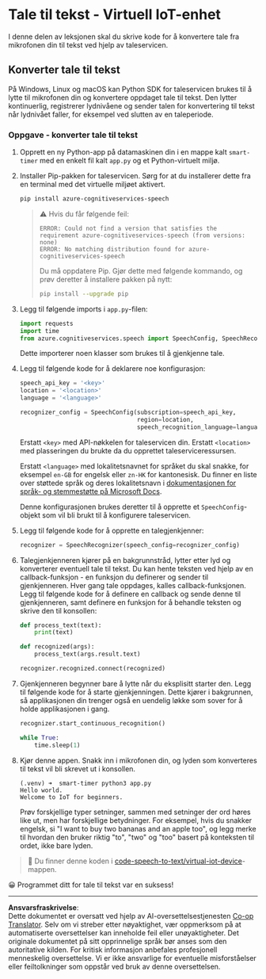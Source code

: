 <!--
CO_OP_TRANSLATOR_METADATA:
{
  "original_hash": "c0550b254b9ba2539baf1e6bb5fc05f8",
  "translation_date": "2025-08-27T21:05:37+00:00",
  "source_file": "6-consumer/lessons/1-speech-recognition/virtual-device-speech-to-text.md",
  "language_code": "no"
}
-->
# Tale til tekst - Virtuell IoT-enhet

I denne delen av leksjonen skal du skrive kode for å konvertere tale fra mikrofonen din til tekst ved hjelp av taleservicen.

## Konverter tale til tekst

På Windows, Linux og macOS kan Python SDK for taleservicen brukes til å lytte til mikrofonen din og konvertere oppdaget tale til tekst. Den lytter kontinuerlig, registrerer lydnivåene og sender talen for konvertering til tekst når lydnivået faller, for eksempel ved slutten av en taleperiode.

### Oppgave - konverter tale til tekst

1. Opprett en ny Python-app på datamaskinen din i en mappe kalt `smart-timer` med en enkelt fil kalt `app.py` og et Python-virtuelt miljø.

1. Installer Pip-pakken for taleservicen. Sørg for at du installerer dette fra en terminal med det virtuelle miljøet aktivert.

    ```sh
    pip install azure-cognitiveservices-speech
    ```

    > ⚠️ Hvis du får følgende feil:
    >
    > ```output
    > ERROR: Could not find a version that satisfies the requirement azure-cognitiveservices-speech (from versions: none)
    > ERROR: No matching distribution found for azure-cognitiveservices-speech
    > ```
    >
    > Du må oppdatere Pip. Gjør dette med følgende kommando, og prøv deretter å installere pakken på nytt:
    >
    > ```sh
    > pip install --upgrade pip
    > ```

1. Legg til følgende imports i `app.py`-filen:

    ```python
    import requests
    import time
    from azure.cognitiveservices.speech import SpeechConfig, SpeechRecognizer
    ```

    Dette importerer noen klasser som brukes til å gjenkjenne tale.

1. Legg til følgende kode for å deklarere noe konfigurasjon:

    ```python
    speech_api_key = '<key>'
    location = '<location>'
    language = '<language>'

    recognizer_config = SpeechConfig(subscription=speech_api_key,
                                     region=location,
                                     speech_recognition_language=language)
    ```

    Erstatt `<key>` med API-nøkkelen for taleservicen din. Erstatt `<location>` med plasseringen du brukte da du opprettet taleserviceressursen.

    Erstatt `<language>` med lokalitetsnavnet for språket du skal snakke, for eksempel `en-GB` for engelsk eller `zn-HK` for kantonesisk. Du finner en liste over støttede språk og deres lokalitetsnavn i [dokumentasjonen for språk- og stemmestøtte på Microsoft Docs](https://docs.microsoft.com/azure/cognitive-services/speech-service/language-support?WT.mc_id=academic-17441-jabenn#speech-to-text).

    Denne konfigurasjonen brukes deretter til å opprette et `SpeechConfig`-objekt som vil bli brukt til å konfigurere taleservicen.

1. Legg til følgende kode for å opprette en talegjenkjenner:

    ```python
    recognizer = SpeechRecognizer(speech_config=recognizer_config)
    ```

1. Talegjenkjenneren kjører på en bakgrunnstråd, lytter etter lyd og konverterer eventuell tale til tekst. Du kan hente teksten ved hjelp av en callback-funksjon - en funksjon du definerer og sender til gjenkjenneren. Hver gang tale oppdages, kalles callback-funksjonen. Legg til følgende kode for å definere en callback og sende denne til gjenkjenneren, samt definere en funksjon for å behandle teksten og skrive den til konsollen:

    ```python
    def process_text(text):
        print(text)

    def recognized(args):
        process_text(args.result.text)
    
    recognizer.recognized.connect(recognized)
    ```

1. Gjenkjenneren begynner bare å lytte når du eksplisitt starter den. Legg til følgende kode for å starte gjenkjenningen. Dette kjører i bakgrunnen, så applikasjonen din trenger også en uendelig løkke som sover for å holde applikasjonen i gang.

    ```python
    recognizer.start_continuous_recognition()

    while True:
        time.sleep(1)
    ```

1. Kjør denne appen. Snakk inn i mikrofonen din, og lyden som konverteres til tekst vil bli skrevet ut i konsollen.

    ```output
    (.venv) ➜  smart-timer python3 app.py
    Hello world.
    Welcome to IoT for beginners.
    ```

    Prøv forskjellige typer setninger, sammen med setninger der ord høres like ut, men har forskjellige betydninger. For eksempel, hvis du snakker engelsk, si "I want to buy two bananas and an apple too", og legg merke til hvordan den bruker riktig "to", "two" og "too" basert på konteksten til ordet, ikke bare lyden.

> 💁 Du finner denne koden i [code-speech-to-text/virtual-iot-device](../../../../../6-consumer/lessons/1-speech-recognition/code-speech-to-text/virtual-iot-device)-mappen.

😀 Programmet ditt for tale til tekst var en suksess!

---

**Ansvarsfraskrivelse**:  
Dette dokumentet er oversatt ved hjelp av AI-oversettelsestjenesten [Co-op Translator](https://github.com/Azure/co-op-translator). Selv om vi streber etter nøyaktighet, vær oppmerksom på at automatiserte oversettelser kan inneholde feil eller unøyaktigheter. Det originale dokumentet på sitt opprinnelige språk bør anses som den autoritative kilden. For kritisk informasjon anbefales profesjonell menneskelig oversettelse. Vi er ikke ansvarlige for eventuelle misforståelser eller feiltolkninger som oppstår ved bruk av denne oversettelsen.